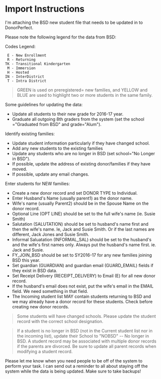 # Import Instructions

I'm attaching the BSD new student file that needs to be updated in to DonorPerfect.  

Please note the following legend for the data from BSD:

Codes Legend:
```
 E - New Enrollment
 R - Returning
TK - Transitional Kindergarten
 M - Immersion
 H - Hosted
IN - InterDistrict
 T - Intra District
```

> GREEN is used on preregistered= new families, and YELLOW and BLUE are used to highlight two or more students in the same family.

Some guidelines for updating the data:

- Update all students to their new grade for 2016-17 year.
- Graduate all outgoing 8th graders from the system (set the school ="Graduated from BSD" and grade="Alum").

Identify existing families:

- Update student information particularly if they have changed school.
- Add any new students to the existing families
- Update any students who are no longer in BSD (set school="No Longer in BSD").
- If possible, update the address of existing donor/families if they have moved.
- If possible, update any email changes. 

Enter students for NEW families:

- Create a new donor record and set DONOR TYPE to Individual.
- Enter Husband's Name (usually parent1) as the donor name.
- Wife's name (usually Parent2) should be in the Spouse Name on the donor record.
- Optional Line (OPT LINE) should be set to the full wife's name (ie. Susie Smith)
- Salutation (SALUTATION) should be set to husband's name first and then the wife's name.  Ie, Jack and Susie Smith.  Or if the last names are different, Jack Jones and Susie Smith.
- Informal Saluatation (INFORMAL_SAL) should be set to the husband's and the wife's first names only.  Always put the husband's name first.  ie. Jack and Susie.
- FY_JOIN_BSD should be set to SY2016-17 for any new families joining BSD this year.
- Set guardian (GUARDIAN) and guardian email (GUARD_EMAIL) fields if they exist in BSD data.
- Set Receipt Delivery (RECEIPT_DELIVERY) to Email (E) for all new donor record.
- If the husband's email does not exist, put the wife's email in the EMAIL field.  We need something in that field.
- The Incoming student list MAY contain students returning to BSD and we may already have a donor record for these students.  Check before creating new donor records.

> Some students will have changed schools.  Please update the student record with the correct school designation.

> If a student is no longer in BSD (not in the Current student list nor in the incoming list), update their School to "NOBSD" -- No longer in BSD.
> A student record may be associated with multiple donor records if the parents are divorced.  Be sure to update all parent records when modifying a student record.

Please let me know when you need people to be off of the system to perform your task.  I can send out a reminder to all about staying off the system while the data is being updated.  Make sure to take backups!